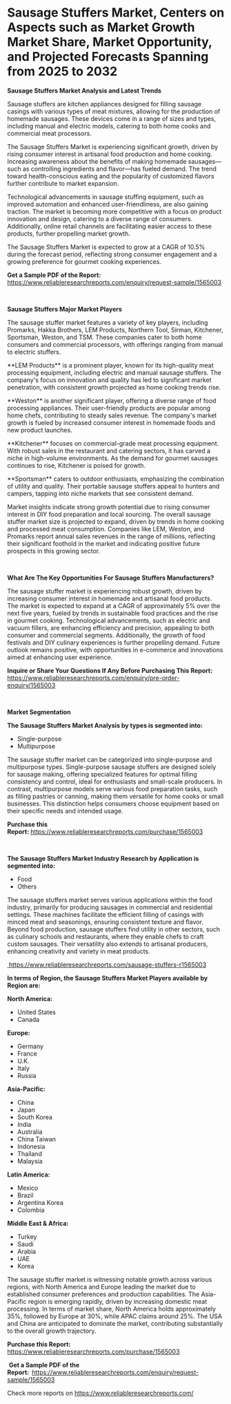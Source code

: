 <p><h1>Sausage Stuffers Market, Centers on Aspects such as Market Growth Market Share, Market Opportunity, and Projected Forecasts Spanning from 2025 to 2032</h1></p><p><strong>Sausage Stuffers Market Analysis and Latest Trends</strong></p>
<p><p>Sausage stuffers are kitchen appliances designed for filling sausage casings with various types of meat mixtures, allowing for the production of homemade sausages. These devices come in a range of sizes and types, including manual and electric models, catering to both home cooks and commercial meat processors.</p><p>The Sausage Stuffers Market is experiencing significant growth, driven by rising consumer interest in artisanal food production and home cooking. Increasing awareness about the benefits of making homemade sausages—such as controlling ingredients and flavor—has fueled demand. The trend toward health-conscious eating and the popularity of customized flavors further contribute to market expansion. </p><p>Technological advancements in sausage stuffing equipment, such as improved automation and enhanced user-friendliness, are also gaining traction. The market is becoming more competitive with a focus on product innovation and design, catering to a diverse range of consumers. Additionally, online retail channels are facilitating easier access to these products, further propelling market growth.</p><p>The Sausage Stuffers Market is expected to grow at a CAGR of 10.5% during the forecast period, reflecting strong consumer engagement and a growing preference for gourmet cooking experiences.</p></p>
<p><strong>Get a Sample PDF of the Report:&nbsp;</strong> <a href="https://www.reliableresearchreports.com/enquiry/request-sample/1565003?utm_campaign=3056&utm_medium=2&utm_source=Github&utm_content=ia&utm_term=11042025&utm_id=sausage-stuffers">https://www.reliableresearchreports.com/enquiry/request-sample/1565003</a></p>
<p>&nbsp;</p>
<p><strong>Sausage Stuffers Major Market Players</strong></p>
<p><p>The sausage stuffer market features a variety of key players, including Promarks, Hakka Brothers, LEM Products, Northern Tool, Sirman, Kitchener, Sportsman, Weston, and TSM. These companies cater to both home consumers and commercial processors, with offerings ranging from manual to electric stuffers.</p><p>**LEM Products** is a prominent player, known for its high-quality meat processing equipment, including electric and manual sausage stuffers. The company's focus on innovation and quality has led to significant market penetration, with consistent growth projected as home cooking trends rise.</p><p>**Weston** is another significant player, offering a diverse range of food processing appliances. Their user-friendly products are popular among home chefs, contributing to steady sales revenue. The company's market growth is fueled by increased consumer interest in homemade foods and new product launches.</p><p>**Kitchener** focuses on commercial-grade meat processing equipment. With robust sales in the restaurant and catering sectors, it has carved a niche in high-volume environments. As the demand for gourmet sausages continues to rise, Kitchener is poised for growth.</p><p>**Sportsman** caters to outdoor enthusiasts, emphasizing the combination of utility and quality. Their portable sausage stuffers appeal to hunters and campers, tapping into niche markets that see consistent demand.</p><p>Market insights indicate strong growth potential due to rising consumer interest in DIY food preparation and local sourcing. The overall sausage stuffer market size is projected to expand, driven by trends in home cooking and processed meat consumption. Companies like LEM, Weston, and Promarks report annual sales revenues in the range of millions, reflecting their significant foothold in the market and indicating positive future prospects in this growing sector.</p></p>
<p>&nbsp;</p>
<p><strong>What Are The Key Opportunities For Sausage Stuffers Manufacturers?</strong></p>
<p><p>The sausage stuffer market is experiencing robust growth, driven by increasing consumer interest in homemade and artisanal food products. The market is expected to expand at a CAGR of approximately 5% over the next five years, fueled by trends in sustainable food practices and the rise in gourmet cooking. Technological advancements, such as electric and vacuum fillers, are enhancing efficiency and precision, appealing to both consumer and commercial segments. Additionally, the growth of food festivals and DIY culinary experiences is further propelling demand. Future outlook remains positive, with opportunities in e-commerce and innovations aimed at enhancing user experience.</p></p>
<p><strong>Inquire or Share Your Questions If Any Before Purchasing This Report:</strong> <a href="https://www.reliableresearchreports.com/enquiry/pre-order-enquiry/1565003?utm_campaign=3056&utm_medium=2&utm_source=Github&utm_content=ia&utm_term=11042025&utm_id=sausage-stuffers">https://www.reliableresearchreports.com/enquiry/pre-order-enquiry/1565003</a></p>
<p>&nbsp;</p>
<p><strong>Market Segmentation</strong></p>
<p><strong>The Sausage Stuffers Market Analysis by types is segmented into:</strong></p>
<p><ul><li>Single-purpose</li><li>Multipurpose</li></ul></p>
<p><p>The sausage stuffer market can be categorized into single-purpose and multipurpose types. Single-purpose sausage stuffers are designed solely for sausage making, offering specialized features for optimal filling consistency and control, ideal for enthusiasts and small-scale producers. In contrast, multipurpose models serve various food preparation tasks, such as filling pastries or canning, making them versatile for home cooks or small businesses. This distinction helps consumers choose equipment based on their specific needs and intended usage.</p></p>
<p><strong>Purchase this Report:&nbsp;</strong><a href="https://www.reliableresearchreports.com/purchase/1565003?utm_campaign=3056&utm_medium=2&utm_source=Github&utm_content=ia&utm_term=11042025&utm_id=sausage-stuffers">https://www.reliableresearchreports.com/purchase/1565003</a></p>
<p>&nbsp;</p>
<p><strong>The Sausage Stuffers Market Industry Research by Application is segmented into:</strong></p>
<p><ul><li>Food</li><li>Others</li></ul></p>
<p><p>The sausage stuffers market serves various applications within the food industry, primarily for producing sausages in commercial and residential settings. These machines facilitate the efficient filling of casings with minced meat and seasonings, ensuring consistent texture and flavor. Beyond food production, sausage stuffers find utility in other sectors, such as culinary schools and restaurants, where they enable chefs to craft custom sausages. Their versatility also extends to artisanal producers, enhancing creativity and variety in meat products.</p></p>
<p><a href="https://www.reliableresearchreports.com/sausage-stuffers-r1565003?utm_campaign=3056&utm_medium=2&utm_source=Github&utm_content=ia&utm_term=11042025&utm_id=sausage-stuffers">&nbsp;https://www.reliableresearchreports.com/sausage-stuffers-r1565003</a></p>
<p><strong>In terms of Region, the Sausage Stuffers Market Players available by Region are:</strong></p>
<p>
    <p> <strong> North America: </strong>
        <ul>
            <li>United States</li>
            <li>Canada</li>
        </ul>
        </p> 
    <p> <strong> Europe: </strong>
        <ul>
            <li>Germany</li>
            <li>France</li>
            <li>U.K.</li>
            <li>Italy</li>
            <li>Russia</li>
        </ul>
        </p> 
    <p> <strong> Asia-Pacific: </strong>
        <ul>
            <li>China</li>
            <li>Japan</li>
            <li>South Korea</li>
            <li>India</li>
            <li>Australia</li>
            <li>China Taiwan</li>
            <li>Indonesia</li>
            <li>Thailand</li>
            <li>Malaysia</li>
        </ul>
        </p> 
    <p> <strong> Latin America: </strong>
        <ul>
            <li>Mexico</li>
            <li>Brazil</li>
            <li>Argentina Korea</li>
            <li>Colombia</li>
        </ul>
        </p> 
    <p> <strong> Middle East & Africa: </strong>
        <ul>
            <li>Turkey</li>
            <li>Saudi</li>
            <li>Arabia</li>
            <li>UAE</li>
            <li>Korea</li>
        </ul>
    </p>
    </p>
<p><p>The sausage stuffer market is witnessing notable growth across various regions, with North America and Europe leading the market due to established consumer preferences and production capabilities. The Asia-Pacific region is emerging rapidly, driven by increasing domestic meat processing. In terms of market share, North America holds approximately 35%, followed by Europe at 30%, while APAC claims around 25%. The USA and China are anticipated to dominate the market, contributing substantially to the overall growth trajectory.</p></p>
<p><strong>Purchase this Report: </strong><a href="https://www.reliableresearchreports.com/purchase/1565003?utm_campaign=3056&utm_medium=2&utm_source=Github&utm_content=ia&utm_term=11042025&utm_id=sausage-stuffers">https://www.reliableresearchreports.com/purchase/1565003</a></p>
<p>&nbsp;<strong>Get a Sample PDF of the Report:&nbsp;&nbsp;</strong><a href="https://www.reliableresearchreports.com/enquiry/request-sample/1565003?utm_campaign=3056&utm_medium=2&utm_source=Github&utm_content=ia&utm_term=11042025&utm_id=sausage-stuffers">https://www.reliableresearchreports.com/enquiry/request-sample/1565003</a></p>
<p><strong></strong></p>
<p>Check more reports on <a href="https://www.reliableresearchreports.com/?utm_campaign=3056&utm_medium=2&utm_source=Github&utm_content=ia&utm_term=11042025&utm_id=sausage-stuffers">https://www.reliableresearchreports.com/</a></p>
